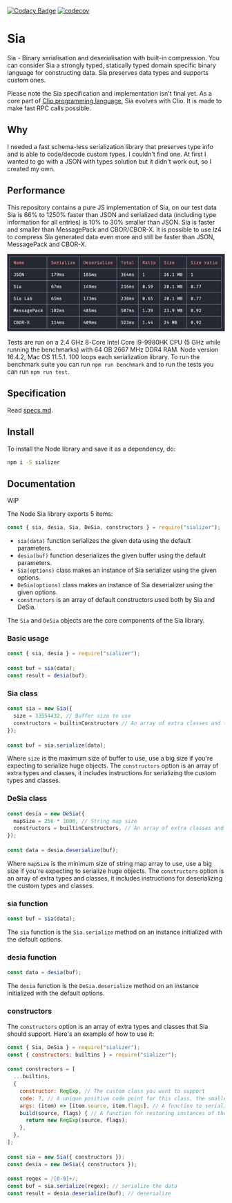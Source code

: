 [![Codacy Badge](https://app.codacy.com/project/badge/Grade/61f392c96c49481ba4c7d3f109db2fdc)](https://www.codacy.com/gh/pouya-eghbali/sia/dashboard?utm_source=github.com&utm_medium=referral&utm_content=pouya-eghbali/sia&utm_campaign=Badge_Grade)
[![codecov](https://codecov.io/gh/pouya-eghbali/sia/branch/master/graph/badge.svg?token=PCX0CJEW0A)](https://codecov.io/gh/pouya-eghbali/sia)

# Sia

Sia - Binary serialisation and deserialisation with built-in compression. You can consider Sia a strongly typed,
statically typed domain specific binary language for constructing data. Sia preserves data types and supports custom ones.

Please note the Sia specification and implementation isn't final yet. As a core part of
[Clio programming language](https://github.com/clio-lang/clio), Sia evolves with Clio. It is made to make
fast RPC calls possible.

## Why

I needed a fast schema-less serialization library that preserves type info and is able to code/decode custom types.
I couldn't find one. At first I wanted to go with a JSON with types solution but it didn't work out, so
I created my own.

## Performance

This repository contains a pure JS implementation of Sia, on our test data Sia is 66% to 1250% faster than JSON
and serialized data (including type information for all entries) is 10% to 30% smaller than JSON. Sia is faster
and smaller than MessagePack and CBOR/CBOR-X. It is possible to use lz4 to compress Sia generated data even more
and still be faster than JSON, MessagePack and CBOR-X.

![Sia](./fast.png)

Tests are run on a 2.4 GHz 8-Core Intel Core i9-9980HK CPU (5 GHz while running the benchmarks)
with 64 GB 2667 MHz DDR4 RAM. Node version 16.4.2, Mac OS 11.5.1. 100 loops each serialization library.
To run the benchmark suite you can run `npm run benchmark` and to run the tests you can run `npm run test`.

## Specification

Read [specs.md](specs.md).

## Install

To install the Node library and save it as a dependency, do:

```bash
npm i -S sializer
```

## Documentation

WIP

The Node Sia library exports 5 items:

```JavaScript
const { sia, desia, Sia, DeSia, constructors } = require("sializer");
```

- `sia(data)` function serializes the given data using the default parameters.
- `desia(buf)` function deserializes the given buffer using the default parameters.
- `Sia(options)` class makes an instance of Sia serializer using the given options.
- `DeSia(options)` class makes an instance of Sia deserializer using the given options.
- `constructors` is an array of default constructors used both by Sia and DeSia.

The `Sia` and `DeSia` objects are the core components of the Sia library.

### Basic usage

```JavaScript
const { sia, desia } = require("sializer");

const buf = sia(data);
const result = desia(buf);
```

### Sia class

```JavaScript
const sia = new Sia({
  size = 33554432, // Buffer size to use
  constructors = builtinConstructors // An array of extra classes and types
});

const buf = sia.serialize(data);
```

Where `size` is the maximum size of buffer to use, use a big size if you're expecting to
serialize huge objects. The `constructors` option is an array of extra types and classes,
it includes instructions for serializing the custom types and classes.

### DeSia class

```JavaScript
const desia = new DeSia({
  mapSize = 256 * 1000, // String map size
  constructors = builtinConstructors, // An array of extra classes and types
});

const data = desia.deserialize(buf);
```

Where `mapSize` is the minimum size of string map array to use, use a big size if you're
expecting to serialize huge objects. The `constructors` option is an array of extra types
and classes, it includes instructions for deserializing the custom types and classes.

### sia function

```JavaScript
const buf = sia(data);
```

The `sia` function is the `Sia.serialize` method on an instance initialized with the default options.

### desia function

```JavaScript
const data = desia(buf);
```

The `desia` function is the `DeSia.deserialize` method on an instance initialized with the default options.

### constructors

The `constructors` option is an array of extra types and classes that Sia should support.
Here's an example of how to use it:

```JavaScript
const { Sia, DeSia } = require("sializer");
const { constructors: builtins } = require("sializer");

const constructors = [
  ...builtins,
  {
    constructor: RegExp, // The custom class you want to support
    code: 7, // A unique positive code point for this class, the smaller the better
    args: (item) => [item.source, item.flags], // A function to serialize the instances of the class
    build(source, flags) { // A function for restoring instances of the class
      return new RegExp(source, flags);
    },
  },
];

const sia = new Sia({ constructors });
const desia = new DeSia({ constructors });

const regex = /[0-9]+/;
const buf = sia.serialize(regex); // serialize the data
const result = desia.deserialize(buf); // deserialize
```
